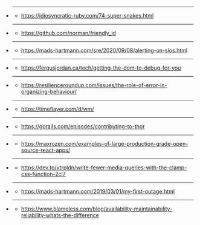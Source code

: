 - ****
  - https://idiosyncratic-ruby.com/74-super-snakes.html
- ****
  - https://github.com/norman/friendly_id
- ****
  - https://mads-hartmann.com/sre/2020/09/08/alerting-on-slos.html
- ****
  - https://fergusjordan.ca/tech/getting-the-dom-to-debug-for-you
- ****
  - https://resilienceroundup.com/issues/the-role-of-error-in-organizing-behaviour/
- ****
  - https://timeflayer.com/d/wm/
- ****
  - https://gorails.com/episodes/contributing-to-thor
- ****
  - https://maxrozen.com/examples-of-large-production-grade-open-source-react-apps/
- ****
  - https://dev.to/vtrpldn/write-fewer-media-queries-with-the-clamp-css-function-2cl7
- ****
  - https://mads-hartmann.com/2019/03/01/my-first-outage.html
- ****
  - https://www.blameless.com/blog/availability-maintainability-reliability-whats-the-difference